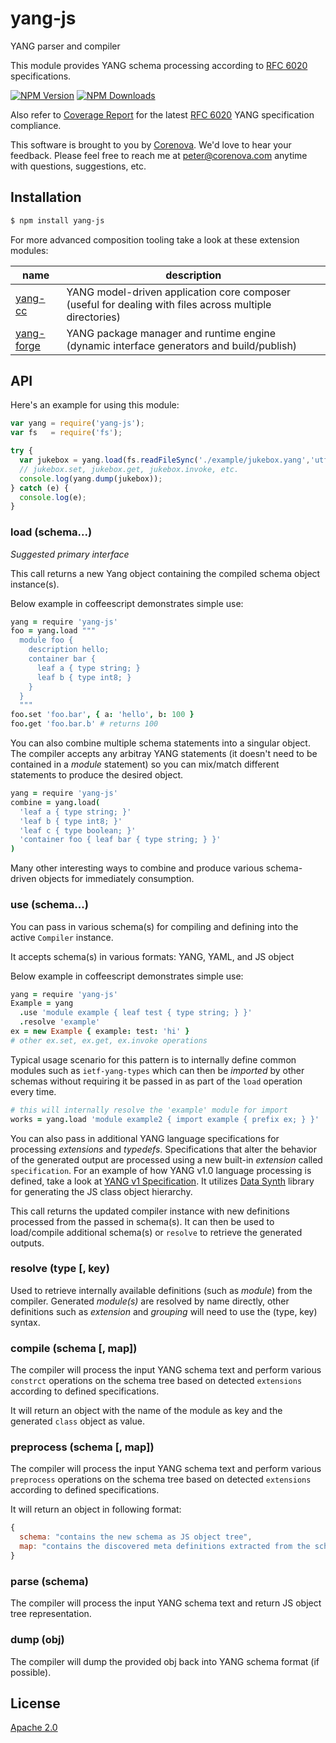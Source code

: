 # yang-js

YANG parser and compiler

This module provides YANG schema processing according to
[RFC 6020](http://tools.ietf.org/html/rfc6020) specifications.

  [![NPM Version][npm-image]][npm-url]
  [![NPM Downloads][downloads-image]][downloads-url]

Also refer to [Coverage Report](./yang-v1-coverage.md) for the latest
[RFC 6020](http://tools.ietf.org/html/rfc6020) YANG specification
compliance.

This software is brought to you by
[Corenova](http://www.corenova.com).  We'd love to hear your feedback.
Please feel free to reach me at <peter@corenova.com> anytime with
questions, suggestions, etc.

## Installation

```bash
$ npm install yang-js
```

For more advanced composition tooling take a look at these extension
modules:

name | description
--- | ---
[yang-cc](https://github.com/corenova/yang-cc) | YANG model-driven application core composer (useful for dealing with files across multiple directories)
[yang-forge](https://github.com/corenova/yang-forge) | YANG package manager and runtime engine (dynamic interface generators and build/publish)

## API

Here's an example for using this module:

```js
var yang = require('yang-js');
var fs   = require('fs');

try {
  var jukebox = yang.load(fs.readFileSync('./example/jukebox.yang','utf8'));
  // jukebox.set, jukebox.get, jukebox.invoke, etc.
  console.log(yang.dump(jukebox));
} catch (e) {
  console.log(e);
}
```

### load (schema...)

*Suggested primary interface*

This call returns a new Yang object containing the compiled schema
object instance(s).

Below example in coffeescript demonstrates simple use:

```coffeescript
yang = require 'yang-js'
foo = yang.load """
  module foo {
    description hello;
	container bar {
	  leaf a { type string; }
	  leaf b { type int8; }
	}
  }
  """
foo.set 'foo.bar', { a: 'hello', b: 100 }
foo.get 'foo.bar.b' # returns 100
```

You can also combine multiple schema statements into a singular
object. The compiler accepts any arbitray YANG statements (it doesn't
need to be contained in a *module* statement) so you can mix/match
different statements to produce the desired object.

```coffeescript
yang = require 'yang-js'
combine = yang.load( 
  'leaf a { type string; }'
  'leaf b { type int8; }'
  'leaf c { type boolean; }'
  'container foo { leaf bar { type string; } }'
)
```

Many other interesting ways to combine and produce various
schema-driven objects for immediately consumption.

### use (schema...)

You can pass in various schema(s) for compiling and defining into the
active `Compiler` instance.

It accepts schema(s) in various formats: YANG, YAML, and JS object

Below example in coffeescript demonstrates simple use:

```coffeescript
yang = require 'yang-js'
Example = yang
  .use 'module example { leaf test { type string; } }'
  .resolve 'example'
ex = new Example { example: test: 'hi' }
# other ex.set, ex.get, ex.invoke operations
```

Typical usage scenario for this pattern is to internally define common
modules such as `ietf-yang-types` which can then be *imported* by
other schemas without requiring it be passed in as part of the `load`
operation every time.

```coffeescript
# this will internally resolve the 'example' module for import
works = yang.load 'module example2 { import example { prefix ex; } }'
```

You can also pass in additional YANG language specifications for
processing *extensions* and *typedefs*. Specifications that alter the
behavior of the generated output are processed using a new built-in
*extension* called `specification`.  For an example of how YANG v1.0
language processing is defined, take a look at [YANG v1
Specification](./yang-v1-spec.yaml).  It utilizes [Data
Synth](http://github.com/saintkepha/data-synth) library for generating
the JS class object hierarchy.

This call returns the updated compiler instance with new definitions
processed from the passed in schema(s). It can then be used to
load/compile additional schema(s) or `resolve` to retrieve the
generated outputs.

### resolve (type [, key)

Used to retrieve internally available definitions (such as *module*)
from the compiler. Generated *module(s)* are resolved by name
directly, other definitions such as *extension* and *grouping* will
need to use the (type, key) syntax.

### compile (schema [, map])

The compiler will process the input YANG schema text and perform
various `constrct` operations on the schema tree based on detected
`extensions` according to defined specifications.

It will return an object with the name of the module as key and the
generated `class` object as value.

### preprocess (schema [, map])

The compiler will process the input YANG schema text and perform
various `preprocess` operations on the schema tree based on detected
`extensions` according to defined specifications.

It will return an object in following format:

```js
{
  schema: "contains the new schema as JS object tree",
  map: "contains the discovered meta definitions extracted from the schema"
}
```

### parse (schema)

The compiler will process the input YANG schema text and return JS
object tree representation.

### dump (obj)

The compiler will dump the provided obj back into YANG schema format
(if possible).

## License
  [Apache 2.0](LICENSE)

[npm-image]: https://img.shields.io/npm/v/yang-js.svg
[npm-url]: https://npmjs.org/package/yang-js
[downloads-image]: https://img.shields.io/npm/dm/yang-js.svg
[downloads-url]: https://npmjs.org/package/yang-js
